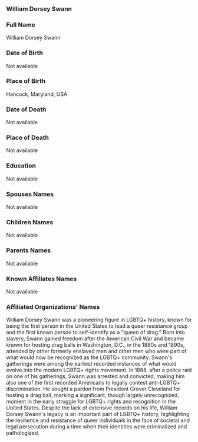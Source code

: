 ### William Dorsey Swann

### Full Name

William Dorsey Swann

### Date of Birth

Not available

### Place of Birth

Hancock, Maryland, USA

### Date of Death

Not available

### Place of Death

Not available

### Education

Not available

### Spouses Names

Not available

### Children Names

Not available

### Parents Names

Not available

### Known Affiliates Names

Not available

### Affiliated Organizations' Names

William Dorsey Swann was a pioneering figure in LGBTQ+ history, known for being the first person in the United States to lead a queer resistance group and the first known person to self-identify as a "queen of drag." Born into slavery, Swann gained freedom after the American Civil War and became known for hosting drag balls in Washington, D.C., in the 1880s and 1890s, attended by other formerly enslaved men and other men who were part of what would now be recognized as the LGBTQ+ community. Swann's gatherings were among the earliest recorded instances of what would evolve into the modern LGBTQ+ rights movement. In 1888, after a police raid on one of his gatherings, Swann was arrested and convicted, making him also one of the first recorded Americans to legally contest anti-LGBTQ+ discrimination. He sought a pardon from President Grover Cleveland for hosting a drag ball, marking a significant, though largely unrecognized, moment in the early struggle for LGBTQ+ rights and recognition in the United States. Despite the lack of extensive records on his life, William Dorsey Swann's legacy is an important part of LGBTQ+ history, highlighting the resilience and resistance of queer individuals in the face of societal and legal persecution during a time when their identities were criminalized and pathologized.